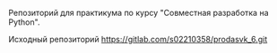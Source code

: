 Репозиторий для практикума по курсу "Совместная разработка на Python".

Исходный репозиторий https://gitlab.com/s02210358/prodasvk_6.git
